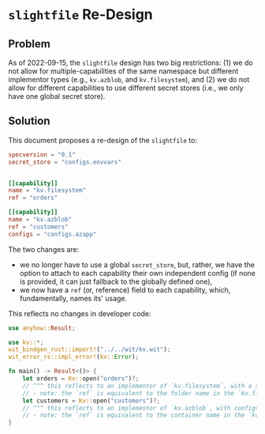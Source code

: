 # `slightfile` Re-Design

## Problem

As of 2022-09-15, the `slightfile` design has two big restrictions:
(1) we do not allow for multiple-capabilities of the same namespace but different implementor types (e.g., `kv.azblob`, and `kv.filesystem`), and
(2) we do not allow for different capabilities to use different secret stores (i.e., we only have one global secret store).

## Solution

This document proposes a re-design of the `slightfile` to:

```toml
specversion = "0.1"
secret_store = "configs.envvars"


[[capability]]
name = "kv.filesystem"
ref = "orders"

[[capability]]
name = "kv.azblob"
ref = "customers"
configs = "configs.azapp"
```

The two changes are:
- we no longer have to use a global `secret_store`, but, rather, we have the option to attach to each capability their own independent config (if none is provided, it can just fallback to the globally defined one),
- we now have a `ref` (or, reference) field to each capability, which, fundamentally, names its' usage.

This reflects no changes in developer code:
```rs
use anyhow::Result;

use kv::*;
wit_bindgen_rust::import!("../../wit/kv.wit");
wit_error_rs::impl_error!(kv::Error);

fn main() -> Result<()> {
    let orders = Kv::open("orders")?; 
    // ^^^ this reflects to an implementor of `kv.filesystem`, with a secret_store of `configs.envvars`
    // - note: the `ref` is equivalent to the folder name in the `kv.filesystem` implementation.
    let customers = Kv::open("customers")?;
    // ^^^ this reflects to an implementor of `kv.azblob`, with configs of `configs.azapp`
    // - note: the `ref` is equivalent to the container name in the `kv.azblob` implementation.
}
```